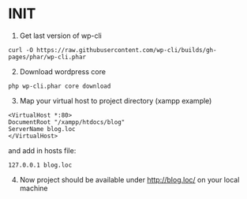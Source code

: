# INIT

1. Get last version of wp-cli
````
curl -O https://raw.githubusercontent.com/wp-cli/builds/gh-pages/phar/wp-cli.phar
````
   
2. Download wordpress core
````
php wp-cli.phar core download
````   

3. Map your virtual host to project directory (xampp example)
````
<VirtualHost *:80>
DocumentRoot "/xampp/htdocs/blog"
ServerName blog.loc
</VirtualHost>
````
and add in hosts file: 
```
127.0.0.1 blog.loc
```

4. Now project should be available under http://blog.loc/ on your local machine